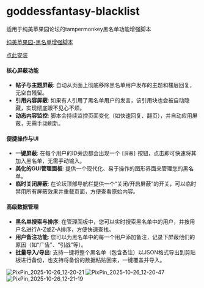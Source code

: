 # goddessfantasy-blacklist
适用于纯美苹果园论坛的tampermonkey黑名单功能增强脚本

[纯美苹果园-黑名单增强脚本](https://greasyfork.org/zh-CN/scripts/553725-%E7%BA%AF%E7%BE%8E%E8%8B%B9%E6%9E%9C%E5%9B%AD-%E9%BB%91%E5%90%8D%E5%8D%95%E5%A2%9E%E5%BC%BA%E8%84%9A%E6%9C%AC)

[点此安装](https://cdn.jsdelivr.net/gh/kagangtuya-star/goddessfantasy-blacklist/goddessfantasy-blacker.user.js)


#### 核心屏蔽功能

*   **帖子与主题屏蔽**: 自动从页面上彻底移除黑名单用户发布的主题和楼层回复，无空白残留。
*   **引用内容屏蔽**: 如果有人引用了黑名单用户的发言，该引用块也会被自动隐藏，实现彻底眼不见心不烦。
*   **动态内容监控**: 脚本会持续监控页面变化（如快速回复、翻页），并自动应用屏蔽，无需手动刷新。

#### 便捷操作与UI

*   **一键屏蔽**: 在每个用户的ID旁边都会出现一个 `[屏蔽]` 按钮，点击即可快速将其加入黑名单，无需手动输入。
*   **美化的GUI管理面板**: 提供一个现代化、易于操作的图形界面来管理您的黑名单。
*   **临时关闭屏蔽**: 在论坛顶部导航栏提供一个“关闭/开启屏蔽”的开关，可以临时禁用所有屏蔽效果并重载页面，方便查看原始内容。

#### 高级数据管理

*   **黑名单搜索与排序**: 在管理面板中，您可以实时搜索黑名单中的用户，并按用户名进行A-Z或Z-A排序，方便快速查找。
*   **用户备注功能**: 您可以为黑名单中的每一个用户添加备注，记录下屏蔽他们的原因（如“广告”、“引战”等）。
*   **批量导入/导出**: 支持一键将整个黑名单（包含备注）以JSON格式导出到剪贴板进行备份，也支持将备份的数据粘贴回来，一键覆盖并导入。

![PixPin_2025-10-26_12-20-21](https://github.com/user-attachments/assets/f660a3eb-01db-4e39-bcd5-b38b28fde4eb)
![PixPin_2025-10-26_12-20-47](https://github.com/user-attachments/assets/22963eab-e54e-4662-a53e-cc44e36644bf)
![PixPin_2025-10-26_12-21-19](https://github.com/user-attachments/assets/c2b04129-eb41-4b57-ab45-2e5c1fc39eee)

